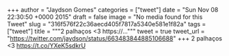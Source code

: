 
+++
author = "Jaydson Gomes"
categories = ["tweet"]
date = "Sun Nov 08 22:30:50 +0000 2015"
draft = false
image = "No media found for this Tweet"
slug = "316f576f22c36aecd405f7817a5340e581e1f82a"
tags = ["tweet"]
title = """2 palhaços &lt;3 https://..."""
tweet = true
tweet_url = "https://twitter.com/jaydson/status/663483844885106688"
+++
2 palhaços &lt;3 https://t.co/YXeK5sdkrU

